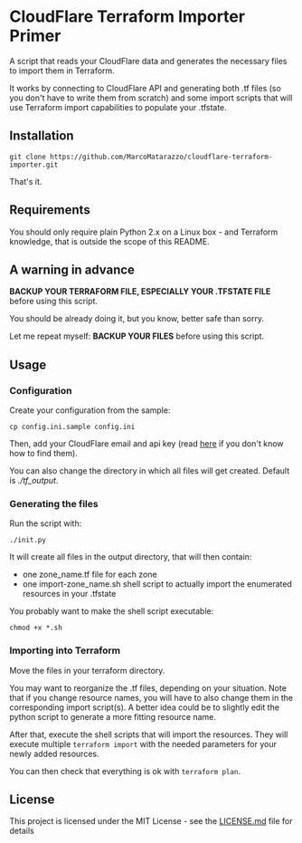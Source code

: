 # CloudFlare Terraform Importer Primer

A script that reads your CloudFlare data and generates the necessary files to import them in Terraform.

It works by connecting to CloudFlare API and generating both .tf files (so you don't have to write them from scratch) and some import scripts that will use Terraform import capabilities to populate your .tfstate.

## Installation

    git clone https://github.com/MarcoMatarazzo/cloudflare-terraform-importer.git

That's it.

## Requirements

You should only require plain Python 2.x on a Linux box - and Terraform knowledge, that is outside the scope of this README.

## A warning in advance

__BACKUP YOUR TERRAFORM FILE, ESPECIALLY YOUR .TFSTATE FILE__ before using this script.

You should be already doing it, but you know, better safe than sorry.

Let me repeat myself: __BACKUP YOUR FILES__ before using this script.

## Usage

### Configuration

Create your configuration from the sample:

    cp config.ini.sample config.ini

Then, add your CloudFlare email and api key (read [here](https://support.cloudflare.com/hc/en-us/articles/200167836-Where-do-I-find-my-Cloudflare-API-key-) if you don't know how to find them). 

You can also change the directory in which all files will get created. Default is _./tf_output_.

### Generating the files

Run the script with:

    ./init.py

It will create all files in the output directory, that will then contain:
* one zone_name.tf file for each zone
* one import-zone_name.sh shell script to actually import the enumerated resources in your .tfstate

You probably want to make the shell script executable:

    chmod +x *.sh

### Importing into Terraform

Move the files in your terraform directory. 

You may want to reorganize the .tf files, depending on your situation. Note that if you change resource names, you will have to also change them in the corresponding import script(s). A better idea could be to slightly edit the python script to generate a more fitting resource name.

After that, execute the shell scripts that will import the resources. They will execute multiple `terraform import` with the needed parameters for your newly added resources.

You can then check that everything is ok with `terraform plan`.

## License

This project is licensed under the MIT License - see the [LICENSE.md](LICENSE.md) file for details
